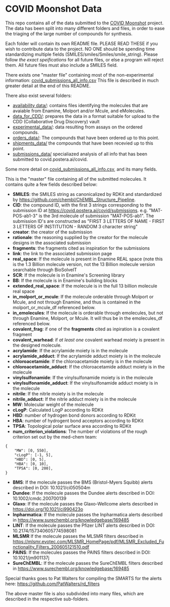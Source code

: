 # COVID Moonshot Data

This repo contains all of the data submitted to the [COVID Moonshot](https://covid.postera.ai/covid) project.
The data has been split into many different folders and files, in order to ease the triaging of the large number of compounds for synthesis.

Each folder will contain its own README file.  PLEASE READ THESE if you wish to contribute data to the project. NO ONE should be spending time standardizing multiple fields (SMILES/smiles/Smiles/smile_string). Please follow *the exact speifications* for all future files, or else a program will reject them. All future files must also include a SMILES field.

There exists one "master file" containing most of the non-experimental information: [covid_submissions_all_info.csv](https://github.com/mc-robinson/COVID_moonshot_submissions/blob/master/covid_submissions_all_info.csv) This file is described in much greater detail at the end of this README.

There also exist several folders:
- [availability data/](https://github.com/mc-robinson/COVID_moonshot_submissions/tree/master/availability_data): contains files identifying the molecules that are avaiable from Enamine, Molport and/or Mcule, and eMolecules.
- [data_for_CDD/](https://github.com/mc-robinson/COVID_moonshot_submissions/tree/master/data_for_CDD): prepares the data in a format suitable for upload to the CDD (Collaborative Drug Discovery) vault
- [experimental_data/](https://github.com/mc-robinson/COVID_moonshot_submissions/tree/master/experimental_data): data resulting from assays on the ordered compounds.
- [orders_data/](https://github.com/mc-robinson/COVID_moonshot_submissions): The compounds that have been ordered up to this point.
- [shipments_data/](https://github.com/mc-robinson/COVID_moonshot_submissions/tree/master/shipments_data) the compounds that have been recevied up to this point.
- [submissions_data/](https://github.com/mc-robinson/COVID_moonshot_submissions/tree/master/submissions_data) specialiazed analysis of all info that has been submitted to covid.postera.ai/covid. 

Some more detail on [covid_submissions_all_info.csv](https://github.com/mc-robinson/COVID_moonshot_submissions/blob/master/covid_submissions_all_info.csv), and its many fields.

This is the "master" file containing all of the submitted molecules. It contains quite a few fields described below:
- **SMILES**: the SMILES string as canonicalized by RDKit and standardized by https://github.com/chembl/ChEMBL_Structure_Pipeline.
- **CID**: the compound ID, with the first 3 strings corresponding to the submission ID at https://covid.postera.ai/covid/submissions. 
       e.g. "MAT-POS-ab1-3" is the 3rd molecule of submission "MAT-POS-ab1". The submission ID's are constructed as "FIRST 3 LETTERS OF            NAME - FIRST 3 LETTERS OF INSTITUTION - RANDOM 3 character string"
- **creator**: the creator of the submission
- **rationale**: the reasoning supplied by the creator for the molecule designs in the associated submission
- **fragments**: the fragments cited as inspiration for the submissions
- **link**: the link to the associated submission page
- **real_space**: If the molecule is present in Enamine REAL space (note this is the 1.3 Billion molecule version, not the 13 Billion                         molecule version searchable through BioSolveIT
- **SCR**: If the molecule is in Enamine's Screening library
- **BB**: If the molecule is in Enamine's building blocks
- **extended_real_space**: If the molecule is in the full 13 billion molecule real space
- **in_molport_or_mcule**: If the molecule orderable through Molport or Mcule, and not through Enamine, and thus is contained in the molport_or_mcule_df referenced below.
- **in_emolecules**: If the molecule is orderable through emolecules, but not through Enamine, Molport, or Mcule. It will thus be in the emolecules_df referenced below.
- **covalent_frag**: if one of the **fragments** cited as inpiration is a covalent fragment
- **covalent_warhead**: if *at least one* covalent warhead moiety is present in the designed molecule.
- **acrylamide**: If the acrylamide moiety is in the molecule
- **acrylamide_adduct**: If the acrylamide adduct moiety is in the molecule
- **chloroacetamide**: If the chloroacetamide moiety is in the molecule
- **chloroacetamide_adduct**: If the chloroacetamide adduct moiety is in the molecule 
- **vinylsulfonamide**: If the vinylsulfonamide moiety is in the molecule
- **vinylsulfonamide_adduct**: If the vinylsulfonamide adduct moiety is in the molecule
- **nitrile**: If the nitrle moiety is in the molecule
- **nitrile_adduct**: If the nitrle adduct moiety is in the molecule
- **MW**: Molecular weight of the molecule
- **cLogP**: Calculated LogP according to RDKit
- **HBD**: number of hydrogen bond donors according to RDKit
- **HBA**: number of hydrogent bond acceptors according to RDKit
- **TPSA**: Topological polar surface area according to RDKit
- **num_criterion_violations**: The number of violations of the rough criterion set out by the med-chem team:
```
{
    "MW": [0, 550],
    "cLogP": [-1, 5],
    "HBD": [0, 5],
    "HBA": [0, 10],
    "TPSA": [0, 200],
}
```
- **BMS**: If the molecule passes the BMS (Bristol-Myers Squibb) alerts described in DOI: 10.1021/ci050504m
- **Dundee**: If the molecule passes the Dundee alerts described in DOI: 10.1002/cmdc.200700139
- **Glaxo**: If the molecule passes the Glaxo-Wellcome alerts described in https://doi.org/10.1021/ci990423o
- **Inpharmatica**: If the molecule passes the Inpharmatica alerts described in https://www.surechembl.org/knowledgebase/169485
- **LINT**: If the molecule passes the Pfizer LINT alerts described in DOI: 10.2174/157340605774598081
- **MLSMR** If the molecule passes the MLSMR filters described in https://mlsmr.evotec.com/MLSMR_HomePage/pdf/MLSMR_Excluded_Functionality_Filters_200605121510.pdf
- **PAINS**: If the molecules passes the PAINS filters described in DOI: 10.1021/jm901137j
- **SureChEMBL**: If the molecule passes the SureChEMBL filters described in https://www.surechembl.org/knowledgebase/169485

Special thanks goes to Pat Walters for compiling the SMARTS for the alerts here: https://github.com/PatWalters/rd_filters

The above master file is also subdivided into many files, which are described in the respective sub-folders.









